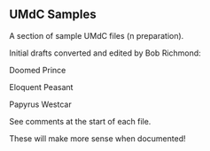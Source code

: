 ## UMdC Samples

A section of sample UMdC files (n preparation).

Initial drafts converted and edited by Bob Richmond:

Doomed Prince

Eloquent Peasant

Papyrus Westcar

See comments at the start of each file.

These will make more sense when documented!